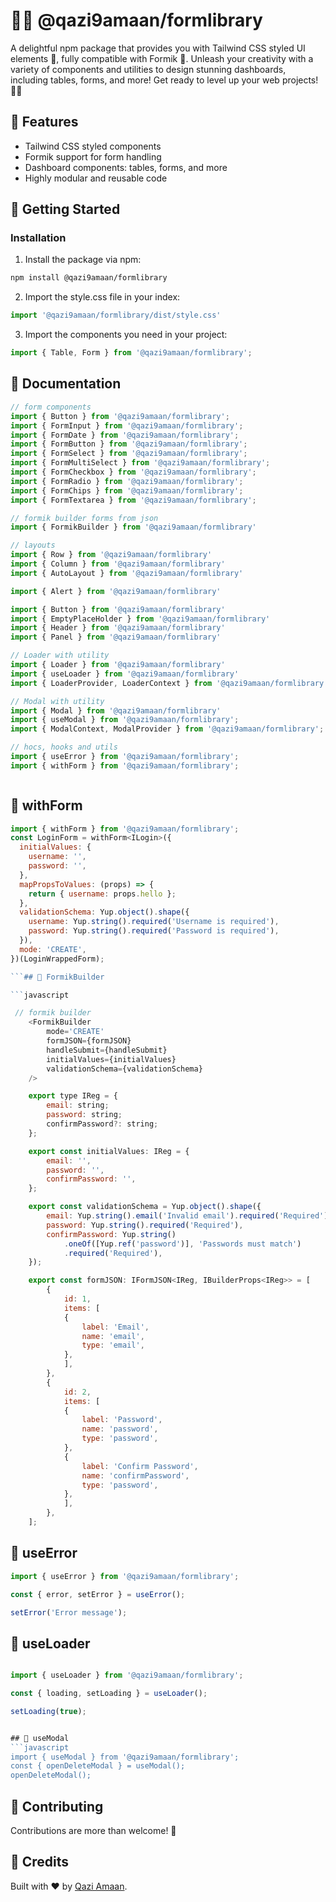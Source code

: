 # 🎨✨ @qazi9amaan/formlibrary

A delightful npm package that provides you with Tailwind CSS styled UI elements 🌟, fully compatible with Formik 📝. Unleash your creativity with a variety of components and utilities to design stunning dashboards, including tables, forms, and more! Get ready to level up your web projects! 🚀💯

## 🌟 Features

- Tailwind CSS styled components
- Formik support for form handling
- Dashboard components: tables, forms, and more
- Highly modular and reusable code

## 🚀 Getting Started


### Installation

1. Install the package via npm:

```bash
npm install @qazi9amaan/formlibrary
```

2. Import the style.css file in your index:
```javascript
import '@qazi9amaan/formlibrary/dist/style.css'
```

3. Import the components you need in your project:

```javascript
import { Table, Form } from '@qazi9amaan/formlibrary';
```

## 📝 Documentation

```javascript
// form components
import { Button } from '@qazi9amaan/formlibrary';
import { FormInput } from '@qazi9amaan/formlibrary';
import { FormDate } from '@qazi9amaan/formlibrary';
import { FormButton } from '@qazi9amaan/formlibrary';
import { FormSelect } from '@qazi9amaan/formlibrary';
import { FormMultiSelect } from '@qazi9amaan/formlibrary';
import { FormCheckbox } from '@qazi9amaan/formlibrary';
import { FormRadio } from '@qazi9amaan/formlibrary';
import { FormChips } from '@qazi9amaan/formlibrary';
import { FormTextarea } from '@qazi9amaan/formlibrary';

// formik builder forms from json
import { FormikBuilder } from '@qazi9amaan/formlibrary'

// layouts
import { Row } from '@qazi9amaan/formlibrary'
import { Column } from '@qazi9amaan/formlibrary'
import { AutoLayout } from '@qazi9amaan/formlibrary'

import { Alert } from '@qazi9amaan/formlibrary'

import { Button } from '@qazi9amaan/formlibrary'
import { EmptyPlaceHolder } from '@qazi9amaan/formlibrary'
import { Header } from '@qazi9amaan/formlibrary'
import { Panel } from '@qazi9amaan/formlibrary'

// Loader with utility
import { Loader } from '@qazi9amaan/formlibrary'
import { useLoader } from '@qazi9amaan/formlibrary'
import { LoaderProvider, LoaderContext } from '@qazi9amaan/formlibrary'

// Modal with utility
import { Modal } from '@qazi9amaan/formlibrary'
import { useModal } from '@qazi9amaan/formlibrary';
import { ModalContext, ModalProvider } from '@qazi9amaan/formlibrary';

// hocs, hooks and utils
import { useError } from '@qazi9amaan/formlibrary';
import { withForm } from '@qazi9amaan/formlibrary';



```


## 📝 withForm

```javascript
import { withForm } from '@qazi9amaan/formlibrary';
const LoginForm = withForm<ILogin>({
  initialValues: {
    username: '',
    password: '',
  },
  mapPropsToValues: (props) => {
    return { username: props.hello };
  },
  validationSchema: Yup.object().shape({
    username: Yup.string().required('Username is required'),
    password: Yup.string().required('Password is required'),
  }),
  mode: 'CREATE',
})(LoginWrappedForm);

```## 📝 FormikBuilder

```javascript

 // formik builder
    <FormikBuilder
        mode='CREATE'
        formJSON={formJSON}
        handleSubmit={handleSubmit}
        initialValues={initialValues}
        validationSchema={validationSchema}
    />

    export type IReg = {
        email: string;
        password: string;
        confirmPassword?: string;
    };

    export const initialValues: IReg = {
        email: '',
        password: '',
        confirmPassword: '',
    };

    export const validationSchema = Yup.object().shape({
        email: Yup.string().email('Invalid email').required('Required'),
        password: Yup.string().required('Required'),
        confirmPassword: Yup.string()
            .oneOf([Yup.ref('password')], 'Passwords must match')
            .required('Required'),
    });

    export const formJSON: IFormJSON<IReg, IBuilderProps<IReg>> = [
        {
            id: 1,
            items: [
            {
                label: 'Email',
                name: 'email',
                type: 'email',
            },
            ],
        },
        {
            id: 2,
            items: [
            {
                label: 'Password',
                name: 'password',
                type: 'password',
            },
            {
                label: 'Confirm Password',
                name: 'confirmPassword',
                type: 'password',
            },
            ],
        },
    ];   
```

## 📝 useError

```javascript
import { useError } from '@qazi9amaan/formlibrary';

const { error, setError } = useError();

setError('Error message');

```

## 📝 useLoader

```javascript

import { useLoader } from '@qazi9amaan/formlibrary';

const { loading, setLoading } = useLoader();

setLoading(true);


## 📝 useModal
```javascript
import { useModal } from '@qazi9amaan/formlibrary';
const { openDeleteModal } = useModal();
openDeleteModal();
```

## 🤝 Contributing

Contributions are more than welcome! 🎉 


## 👥 Credits

Built with ❤️ by [Qazi Amaan](https://github.com/qazi9amaan).